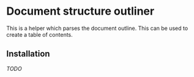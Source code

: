 Document structure outliner
===========================

This is a helper which parses the document outline. This can be used to create a table of contents.

Installation
------------
*TODO*